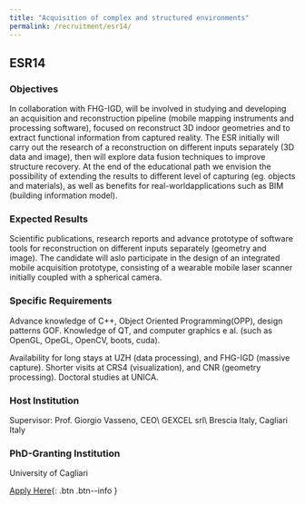 ```yaml
---
title: "Acquisition of complex and structured environments"
permalink: /recruitment/esr14/
---
```

## ESR14

### Objectives

In collaboration with FHG-IGD, will be involved in studying and developing an acquisition and reconstruction pipeline (mobile mapping instruments and processing software), focused on reconstruct 3D indoor geometries and to extract functional information from captured reality. The ESR initially will carry out the research of a reconstruction on different inputs separately (3D data and image), then will explore data fusion techniques to improve structure recovery. At the end of the educational path we envision the possibility of extending the results to different level of capturing (eg. objects and materials), as well as benefits for real-worldapplications such as BIM (building information model).

### Expected Results

Scientific publications, research reports and advance prototype of software tools for reconstruction on different inputs separately (geometry and image). The candidate will aslo participate in the design of an integrated mobile acquisition prototype, consisting of a wearable mobile laser scanner initially coupled with a spherical camera.

### Specific Requirements

Advance knowledge of  C++, Object Oriented Programming(OPP), design patterns GOF. Knowledge of QT, and computer graphics e al. (such as OpenGL, OpeGL, OpenCV, boots, cuda). 

Availability for long stays at UZH (data processing), and FHG-IGD (massive capture). Shorter visits at CRS4 (visualization), and CNR (geometry processing). Doctoral studies at UNICA.

### Host Institution
Supervisor:  Prof. Giorgio Vasseno, CEO\\
GEXCEL srl\\
Brescia Italy, Cagliari  Italy

### PhD-Granting Institution
University of Cagliari

[Apply Here](/recruitment/apply/){: .btn .btn--info }